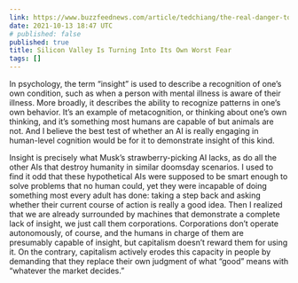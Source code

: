 ```yaml
---
link: https://www.buzzfeednews.com/article/tedchiang/the-real-danger-to-civilization-isnt-ai-its-runaway
date: 2021-10-13 18:47 UTC
# published: false
published: true
title: Silicon Valley Is Turning Into Its Own Worst Fear
tags: []
---
```


In psychology, the term “insight” is used to describe a recognition of one’s own condition, such as when a person with mental illness is aware of their illness. More broadly, it describes the ability to recognize patterns in one’s own behavior. It’s an example of metacognition, or thinking about one’s own thinking, and it’s something most humans are capable of but animals are not. And I believe the best test of whether an AI is really engaging in human-level cognition would be for it to demonstrate insight of this kind.

Insight is precisely what Musk’s strawberry-picking AI lacks, as do all the other AIs that destroy humanity in similar doomsday scenarios. I used to find it odd that these hypothetical AIs were supposed to be smart enough to solve problems that no human could, yet they were incapable of doing something most every adult has done: taking a step back and asking whether their current course of action is really a good idea. Then I realized that we are already surrounded by machines that demonstrate a complete lack of insight, we just call them corporations. Corporations don’t operate autonomously, of course, and the humans in charge of them are presumably capable of insight, but capitalism doesn’t reward them for using it. On the contrary, capitalism actively erodes this capacity in people by demanding that they replace their own judgment of what “good” means with “whatever the market decides.”

